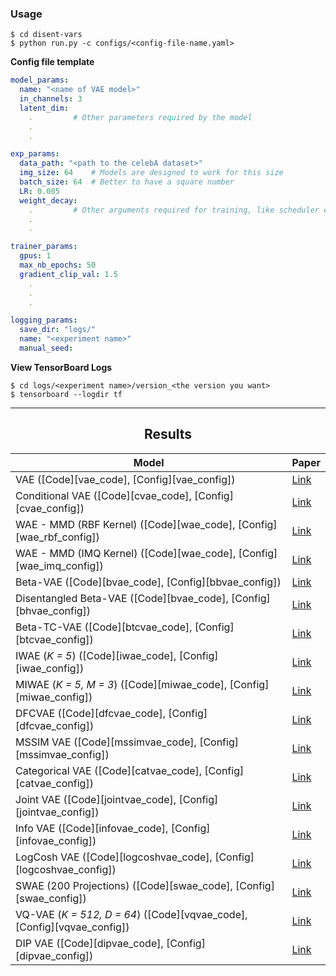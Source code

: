 

### Usage
```
$ cd disent-vars
$ python run.py -c configs/<config-file-name.yaml>
```
**Config file template**
```yaml
model_params:
  name: "<name of VAE model>"
  in_channels: 3
  latent_dim: 
    .         # Other parameters required by the model
    .
    .

exp_params:
  data_path: "<path to the celebA dataset>"
  img_size: 64    # Models are designed to work for this size
  batch_size: 64  # Better to have a square number
  LR: 0.005
  weight_decay:
    .         # Other arguments required for training, like scheduler etc.
    .
    .

trainer_params:
  gpus: 1         
  max_nb_epochs: 50
  gradient_clip_val: 1.5
    .
    .
    .

logging_params:
  save_dir: "logs/"
  name: "<experiment name>"
  manual_seed: 
```

**View TensorBoard Logs**
```
$ cd logs/<experiment name>/version_<the version you want>
$ tensorboard --logdir tf
```

----
<h2 align="center">
  <b>Results</b><br>
</h2>


| Model                                                                  | Paper                                            |
|------------------------------------------------------------------------|--------------------------------------------------|
| VAE ([Code][vae_code], [Config][vae_config])                           |[Link](https://arxiv.org/abs/1312.6114)           |  
| Conditional VAE ([Code][cvae_code], [Config][cvae_config])             |[Link](https://openreview.net/forum?id=rJWXGDWd-H)|  
| WAE - MMD (RBF Kernel) ([Code][wae_code], [Config][wae_rbf_config])    |[Link](https://arxiv.org/abs/1711.01558)          |  
| WAE - MMD (IMQ Kernel) ([Code][wae_code], [Config][wae_imq_config])    |[Link](https://arxiv.org/abs/1711.01558)          |  
| Beta-VAE ([Code][bvae_code], [Config][bbvae_config])                   |[Link](https://openreview.net/forum?id=Sy2fzU9gl) |  
| Disentangled Beta-VAE ([Code][bvae_code], [Config][bhvae_config])      |[Link](https://arxiv.org/abs/1804.03599)          |  
| Beta-TC-VAE ([Code][btcvae_code], [Config][btcvae_config])             |[Link](https://arxiv.org/abs/1802.04942)          |  
| IWAE (*K = 5*) ([Code][iwae_code], [Config][iwae_config])              |[Link](https://arxiv.org/abs/1509.00519)          |  
| MIWAE (*K = 5, M = 3*) ([Code][miwae_code], [Config][miwae_config])    |[Link](https://arxiv.org/abs/1802.04537)          |  
| DFCVAE   ([Code][dfcvae_code], [Config][dfcvae_config])                |[Link](https://arxiv.org/abs/1610.00291)          |  
| MSSIM VAE    ([Code][mssimvae_code], [Config][mssimvae_config])        |[Link](https://arxiv.org/abs/1511.06409)          |  
| Categorical VAE   ([Code][catvae_code], [Config][catvae_config])       |[Link](https://arxiv.org/abs/1611.01144)          |  
| Joint VAE ([Code][jointvae_code], [Config][jointvae_config])           |[Link](https://arxiv.org/abs/1804.00104)          |  
| Info VAE   ([Code][infovae_code], [Config][infovae_config])            |[Link](https://arxiv.org/abs/1706.02262)          |  
| LogCosh VAE   ([Code][logcoshvae_code], [Config][logcoshvae_config])   |[Link](https://openreview.net/forum?id=rkglvsC9Ym)|  
| SWAE (200 Projections) ([Code][swae_code], [Config][swae_config])      |[Link](https://arxiv.org/abs/1804.01947)          |  
| VQ-VAE (*K = 512, D = 64*) ([Code][vqvae_code], [Config][vqvae_config])|[Link](https://arxiv.org/abs/1711.00937)          |  
| DIP VAE ([Code][dipvae_code], [Config][dipvae_config])                 |[Link](https://arxiv.org/abs/1711.00848)          | 

<!-- | Gamma VAE             |[Link](https://arxiv.org/abs/1610.05683)          |


[vae_code]: https://github.com/AntixK/PyTorch-VAE/blob/master/models/vanilla_vae.py
[cvae_code]: https://github.com/AntixK/PyTorch-VAE/blob/master/models/cvae.py
[bvae_code]: https://github.com/AntixK/PyTorch-VAE/blob/master/models/beta_vae.py
[btcvae_code]: https://github.com/AntixK/PyTorch-VAE/blob/master/models/betatc_vae.py
[wae_code]: https://github.com/AntixK/PyTorch-VAE/blob/master/models/wae_mmd.py
[iwae_code]: https://github.com/AntixK/PyTorch-VAE/blob/master/models/iwae.py
[miwae_code]: https://github.com/AntixK/PyTorch-VAE/blob/master/models/miwae.py
[swae_code]: https://github.com/AntixK/PyTorch-VAE/blob/master/models/swae.py
[jointvae_code]: https://github.com/AntixK/PyTorch-VAE/blob/master/models/joint_vae.py
[dfcvae_code]: https://github.com/AntixK/PyTorch-VAE/blob/master/models/dfcvae.py
[mssimvae_code]: https://github.com/AntixK/PyTorch-VAE/blob/master/models/mssim_vae.py
[logcoshvae_code]: https://github.com/AntixK/PyTorch-VAE/blob/master/models/logcosh_vae.py
[catvae_code]: https://github.com/AntixK/PyTorch-VAE/blob/master/models/cat_vae.py
[infovae_code]: https://github.com/AntixK/PyTorch-VAE/blob/master/models/info_vae.py
[vqvae_code]: https://github.com/AntixK/PyTorch-VAE/blob/master/models/vq_vae.py
[dipvae_code]: https://github.com/AntixK/PyTorch-VAE/blob/master/models/dip_vae.py

[vae_config]: https://github.com/AntixK/PyTorch-VAE/blob/master/configs/vae.yaml
[cvae_config]: https://github.com/AntixK/PyTorch-VAE/blob/master/configs/cvae.yaml
[bbvae_config]: https://github.com/AntixK/PyTorch-VAE/blob/master/configs/bbvae.yaml
[bhvae_config]: https://github.com/AntixK/PyTorch-VAE/blob/master/configs/bhvae.yaml
[btcvae_config]: https://github.com/AntixK/PyTorch-VAE/blob/master/configs/betatc_vae.yaml
[wae_rbf_config]: https://github.com/AntixK/PyTorch-VAE/blob/master/configs/wae_mmd_rbf.yaml
[wae_imq_config]: https://github.com/AntixK/PyTorch-VAE/blob/master/configs/wae_mmd_imq.yaml
[iwae_config]: https://github.com/AntixK/PyTorch-VAE/blob/master/configs/iwae.yaml
[miwae_config]: https://github.com/AntixK/PyTorch-VAE/blob/master/configs/miwae.yaml
[swae_config]: https://github.com/AntixK/PyTorch-VAE/blob/master/configs/swae.yaml
[jointvae_config]: https://github.com/AntixK/PyTorch-VAE/blob/master/configs/joint_vae.yaml
[dfcvae_config]: https://github.com/AntixK/PyTorch-VAE/blob/master/configs/dfc_vae.yaml
[mssimvae_config]: https://github.com/AntixK/PyTorch-VAE/blob/master/configs/mssim_vae.yaml
[logcoshvae_config]: https://github.com/AntixK/PyTorch-VAE/blob/master/configs/logcosh_vae.yaml
[catvae_config]: https://github.com/AntixK/PyTorch-VAE/blob/master/configs/cat_vae.yaml
[infovae_config]: https://github.com/AntixK/PyTorch-VAE/blob/master/configs/infovae.yaml
[vqvae_config]: https://github.com/AntixK/PyTorch-VAE/blob/master/configs/vq_vae.yaml
[dipvae_config]: https://github.com/AntixK/PyTorch-VAE/blob/master/configs/dip_vae.yaml